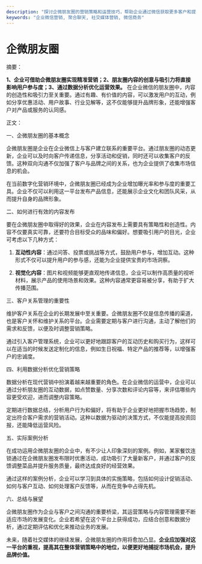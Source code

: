 ```yaml
---
description: "探讨企微朋友圈的营销策略和运营技巧，帮助企业通过微信获取更多客户和提升品牌知名度。"
keywords: "企业微信营销, 聚合聊天, 社交媒体营销, 微信商务"
---
```

# 企微朋友圈

摘要：

**1、企业可借助企微朋友圈实现精准营销；2、朋友圈内容的创意与吸引力将直接影响用户参与度；3、通过数据分析优化运营效果。** 在企业微信的朋友圈中，内容的创造性和吸引力至关重要。通过有趣、有价值的内容，可以激发用户的互动，例如分享优惠活动、用户故事、行业见解等，这不仅能够提升品牌形象，还能增强客户对产品或服务的认同感。

正文：

一、企微朋友圈的基本概念

企微朋友圈是企业在企业微信上与客户建立联系的重要平台。通过朋友圈的动态更新，企业可以及时向客户传递信息，分享活动和促销，同时还可以收集客户的反馈。这种双向沟通不仅加强了客户与品牌之间的关系，也为企业提供了收集市场信息的机会。

在当前数字化营销环境中，企微朋友圈已经成为企业增加曝光率和参与度的重要工具。企业不仅可以利用这一平台发布产品信息，还能展示企业文化和团队风采，从而提升自身的品牌形象。

二、如何进行有效的内容发布

要在企微朋友圈中取得好的效果，企业在内容发布上需要具有策略性和创造性。内容不仅要真实可靠，还要符合目标受众的品味和偏好。想要吸引用户的目光，企业可考虑以下几种方式：

1. **互动性内容**：通过问答、投票或挑战等方式，鼓励用户参与，增加互动。这种形式不仅可以提升用户的参与感，还能为企业提供宝贵的市场洞察。

2. **视觉化内容**：图片和视频能够更直观地传递信息，企业可以制作高质量的视听材料，展示产品的使用场景和效果。这种内容通常更容易被分享，有助于扩大传播范围。

三、客户关系管理的重要性

维护客户关系在企业的长期发展中至关重要。企微朋友圈不仅是信息传播的渠道，也是客户关怀和维护关系的平台。企业需要定期与客户进行沟通，主动了解他们的需求和反馈，以便及时调整营销策略。

通过引入客户管理系统，企业可以更好地跟踪客户的互动历史和购买行为，这样可以在适当的时候发送定制化的信息，例如生日祝福、特定产品的推荐等，以增强客户的忠诚度。

四、利用数据分析优化营销策略

数据分析在现代营销中扮演着越来越重要的角色。在企业微信的运营中，企业可以通过分析朋友圈的互动数据，如点赞数量、分享次数和评论内容等，来评估哪些内容更受欢迎，进而调整内容策略。

定期进行数据总结，分析用户行为和偏好，将有助于企业更好地把握市场趋势，制定出符合客户需求的营销活动。这种以数据为驱动的决策方式，不仅能提高投资回报，还能降低运营风险。

五、实际案例分析

在成功运用企微朋友圈的企业中，有不少让人印象深刻的案例。例如，某家餐饮连锁通过在企微朋友圈发布限时优惠活动，成功吸引了大量新客户，并通过客户的反馈调整菜品并提升服务质量，最终达成良好的经营效果。

通过这样的案例分析，企业可以学习到具体的实施策略，包括如何设计促销活动、如何与客户互动、如何处理客户反馈等，从而在竞争中占得先机。

六、总结与展望

企微朋友圈作为企业与客户之间沟通的重要桥梁，其运营策略与内容管理需要不断适应市场的发展变化。企业若希望在这个平台上获得成功，应结合创意和数据分析，通过定期评估和优化来推动业务的发展。

未来，随着社交媒体的继续发展，企微朋友圈的作用将愈加凸显。**企业应加强对这一平台的重视，提高其在整体营销策略中的地位，以便更好地捕捉市场机会，提升品牌价值。**
